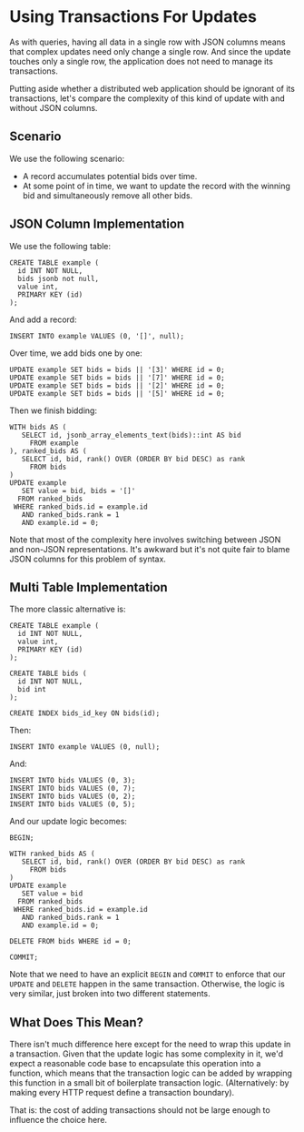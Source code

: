 # Using Transactions For Updates

As with queries, having all data in a single row with JSON columns means that complex
updates need only change a single row. And since the update touches only a single row,
the application does not need to manage its transactions.

Putting aside whether a distributed web application should be ignorant of its transactions,
let's compare the complexity of this kind of update with and without JSON columns.


## Scenario

We use the following scenario:

 -  A record accumulates potential bids over time.
 -  At some point of in time, we want to update the record with the winning bid
    and simultaneously remove all other bids.


## JSON Column Implementation

We use the following table:

    CREATE TABLE example (
      id INT NOT NULL,
      bids jsonb not null,
      value int,
      PRIMARY KEY (id)
    );

And add a record:

    INSERT INTO example VALUES (0, '[]', null);

Over time, we add bids one by one:

    UPDATE example SET bids = bids || '[3]' WHERE id = 0;
    UPDATE example SET bids = bids || '[7]' WHERE id = 0;
    UPDATE example SET bids = bids || '[2]' WHERE id = 0;
    UPDATE example SET bids = bids || '[5]' WHERE id = 0;

Then we finish bidding:

    WITH bids AS (
       SELECT id, jsonb_array_elements_text(bids)::int AS bid
         FROM example
    ), ranked_bids AS (
       SELECT id, bid, rank() OVER (ORDER BY bid DESC) as rank
         FROM bids
    )
    UPDATE example
       SET value = bid, bids = '[]'
      FROM ranked_bids
     WHERE ranked_bids.id = example.id
       AND ranked_bids.rank = 1
       AND example.id = 0;

Note that most of the complexity here involves switching between JSON and non-JSON representations. It's awkward
but it's not quite fair to blame JSON columns for this problem of syntax.


## Multi Table Implementation

The more classic alternative is:

    CREATE TABLE example (
      id INT NOT NULL,
      value int,
      PRIMARY KEY (id)
    );

    CREATE TABLE bids (
      id INT NOT NULL,
      bid int
    );

    CREATE INDEX bids_id_key ON bids(id);

Then:

    INSERT INTO example VALUES (0, null);

And:

    INSERT INTO bids VALUES (0, 3);
    INSERT INTO bids VALUES (0, 7);
    INSERT INTO bids VALUES (0, 2);
    INSERT INTO bids VALUES (0, 5);

And our update logic becomes:

    BEGIN;

    WITH ranked_bids AS (
       SELECT id, bid, rank() OVER (ORDER BY bid DESC) as rank
         FROM bids
    )
    UPDATE example
       SET value = bid
      FROM ranked_bids
     WHERE ranked_bids.id = example.id
       AND ranked_bids.rank = 1
       AND example.id = 0;

    DELETE FROM bids WHERE id = 0;

    COMMIT;

Note that we need to have an explicit `BEGIN` and `COMMIT` to enforce that our `UPDATE` and `DELETE` happen
in the same transaction. Otherwise, the logic is very similar, just broken into two different statements.


## What Does This Mean?

There isn't much difference here except for the need to wrap this update in a transaction. Given that the
update logic has some complexity in it, we'd expect a reasonable code base to encapsulate this operation
into a function, which means that the transaction logic can be added by wrapping this function in a small
bit of boilerplate transaction logic. (Alternatively: by making every HTTP request define a transaction
boundary).

That is: the cost of adding transactions should not be large enough to influence the choice here.
